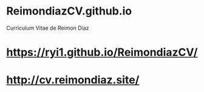 # ReimondiazCV.github.io
Curriculum Vitae de Reimon Diaz

# https://ryi1.github.io/ReimondiazCV/

# http://cv.reimondiaz.site/
